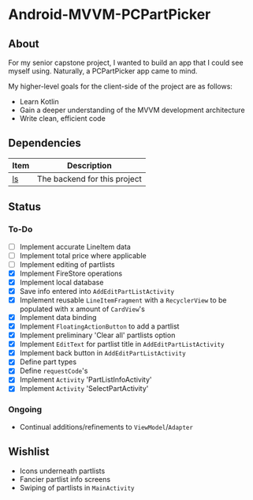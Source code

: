 # Android-MVVM-PCPartPicker

## About

For my senior capstone project, I wanted to build an app that I could see myself using.  Naturally, a PCPartPicker app came to mind.

My higher-level goals for the client-side of the project are as follows:

* Learn Kotlin
* Gain a deeper understanding of the MVVM development architecture
* Write clean, efficient code

## Dependencies

|Item|Description|
|---|---|
|[ls](https://github.com/Lacedaemon/ls)|The backend for this project|

## Status

### To-Do

- [ ] Implement accurate LineItem data
- [ ] Implement total price where applicable
- [ ] Implement editing of partlists
- [x] Implement FireStore operations
- [x] Implement local database
- [x] Save info entered into `AddEditPartListActivity`
- [x] Implement reusable `LineItemFragment` with a `RecyclerView` to be populated with x amount of `CardView`'s
- [x] Implement data binding
- [x] Implement `FloatingActionButton` to add a partlist
- [x] Implement preliminary 'Clear all' partlists option
- [x] Implement `EditText` for partlist title in `AddEditPartListActivity`
- [x] Implement back button in `AddEditPartListActivity`
- [x] Define part types
- [x] Define `requestCode`'s
- [x] Implement `Activity` 'PartListInfoActivity'
- [x] Implement `Activity` 'SelectPartActivity'

### Ongoing

* Continual additions/refinements to `ViewModel`/`Adapter`

## Wishlist

* Icons underneath partlists
* Fancier partlist info screens
* Swiping of partlists in `MainActivity`
